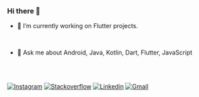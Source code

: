 ### Hi there 👋



- 🔭 I’m currently working on Flutter projects.
</br>

- 💬 Ask me about Android, Java, Kotlin, Dart, Flutter, JavaScript
</br>

</br>

[![Instagram](https://img.shields.io/badge/Instagram-pink?style=for-the-badge&logo=instagram)](https://www.instagram.com/sweta_the_best)
[![Stackoverflow](https://img.shields.io/badge/Stackoverflow-cyan?style=for-the-badge&logo=stackoverflow)](https://stackoverflow.com/users/6921031/sweta-jain)
[![Linkedin](https://img.shields.io/badge/LinkedIn-blue?style=for-the-badge&logo=Linkedin)](https://www.linkedin.com/in/sweta-the-best/)
[![Gmail](https://img.shields.io/badge/-Gmail-c14438?style=for-the-badge&logo=Gmail&logoColor=white&link=mailto:swetajain04@gmail.com)](mailto:swetajain04@gmail.com)


<!--
**SwetaTheBest/SwetaTheBest** is a ✨ _special_ ✨ repository because its `README.md` (this file) appears on your GitHub profile.

Here are some ideas to get you started:

- 🔭 I’m currently working on ...
- 🌱 I’m currently learning ...
- 👯 I’m looking to collaborate on ...
- 🤔 I’m looking for help with ...
- 💬 Ask me about ...
- 📫 How to reach me: ...
- 😄 Pronouns: ...
- ⚡ Fun fact: ...
-->
